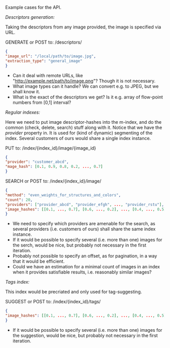 
Example cases for the API.

*Descriptors generation:*

Taking the descriptors from any image provided, the image is specified via URL.

GENERATE or POST to:
/descriptors/
```json
{
"image_url": "/local/path/to/image.jpg",
"extraction_type": "general_image"
}
```

* Can it deal with remote URLs, like "http://example.net/path/to/image.png"? Though it is not necessary.
* What image types can it handle? We can convert e.g. to JPEG, but we shall know it.
* What is the exact of the descriptors we get? Is it e.g. array of flow-point numbers from [0,1] interval?

*Regular indexes:*

Here we need to put image descriptor-hashes into the m-index, and do the common (check, delete, search) stuff along with it.
Notice that we have the _provider_ property in. It is used for (kind of dynamic) segmenting of the index.
Several customers of ours would share a single index instance.

PUT to:
/index/{index_id}/image/{image_id}
```json
{
"provider": "customer_abcd",
"mage_hash": [0.1, 0.9, 0.8, 0.2, ..., 0.7]
}
```

SEARCH or POST to:
/index/{index_id}/image/
```json
{
"method": "even_weights_for_structures_and_colors",
"count": 20,
"providers": ["provider_abcd", "provider_efgh", ..., "provider_rstu"],
"image_hashes": [[0.1, ..., 0.7], [0.6, ..., 0.2], ..., [0.4, ..., 0.5]]
}
```

* We need to specify which providers are amenable for the search, as several providers (i.e. customers of ours)
shall share the same index instance.
* If it would be possible to specify several (i.e. more than one) images for the serch, would be nice, but probably
not necessary in the first iteration.
* Probably not possible to specify an offset, as for pagination, in a way that it would be efficient.
* Could we have an estimation for a minimal count of images in an index when it provides satisfiable results, i.e. reasonably similar images?

*Tags index:*

This index would be precriated and only used for tag-suggesting.

SUGGEST or POST to:
/index/{index_id}/tags/
```json
{
"image_hashes": [[0.1, ..., 0.7], [0.6, ..., 0.2], ..., [0.4, ..., 0.5]]
}
```

* If it would be possible to specify several (i.e. more than one) images for the suggestion, would be nice, but probably
not necessary in the first iteration.

